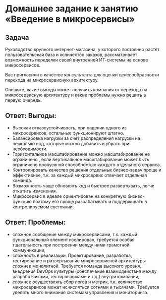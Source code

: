 # Домашнее задание к занятию «Введение в микросервисы»

## Задача

Руководство крупного интернет-магазина, у которого постоянно растёт пользовательская база и количество заказов, рассматривает возможность переделки своей внутренней   ИТ-системы на основе микросервисов. 

Вас пригласили в качестве консультанта для оценки целесообразности перехода на микросервисную архитектуру. 

Опишите, какие выгоды может получить компания от перехода на микросервисную архитектуру и какие проблемы нужно решить в первую очередь.


## Ответ: Выгоды:

- Высокая отказоустойчивость, при падении одного из микросервисов, остальные функционируют штатно.
- Балансировка нагрузки за счет распределения нагрузки на несколько нод, которые можно добавить и убрать при необходимости.
- Горизонтальное масштабирование можно масштабирование не ограничено , если вертикальное масштабирование может быть ограничено пропускной способностью каждого отдельного сервиса.
- Контролировать качество решения отдельных бизнес-задач проще и эффективнее, т.к. за каждый микросервис отвечает отдельная команда.
- Возможность чаще обновлять код и быстрее развертывать, легче откатить изменения.
- Микросервис в идеале ориентирован на конкретную бизнес-функцию поэтому его проще разрабатывать и поддерживать в контролируемом состоянии.
  
## Ответ: Проблемы: 

* сложное сообщение между микросервисами, т.к. каждый функциональный элемент изолирован, требуется особая тщательность при построении между ними грамотной коммуникации;
* сложность в реализации. Проектирование, разработка, тестирование и развертывание микросервисной архитектуры сложнее монолитной. Требуется команда высокого уровня, внедрения DevOps культуры (обеспечение взаимодействия между разработчиками, тестировщиками и т.д.) внутри компании;
* сложнее осуществлять сбор логов и метрик, т.к. количество микросервисов может исчисляться сотнями и тысячами. Требуется уделять много внимания системам управления и мониторинга.
